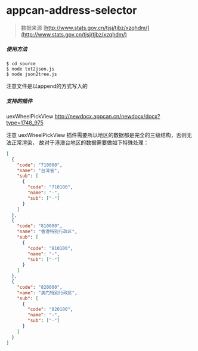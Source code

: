 # appcan-address-selector

> 数据来源
> [http://www.stats.gov.cn/tjsj/tjbz/xzqhdm/](http://www.stats.gov.cn/tjsj/tjbz/xzqhdm/)

##### 使用方法

```shell
$ cd source
$ node txt2json.js
$ node json2tree.js
```

注意文件是以append的方式写入的

##### 支持的插件
uexWheelPickView
http://newdocx.appcan.cn/newdocx/docx?type=1748_975

注意 uexWheelPickView 插件需要所以地区的数据都是完全的三级结构，否则无法正常渲染，
故对于港澳台地区的数据需要做如下特殊处理：

```json
[
  {
    "code": "710000",
    "name": "台湾省",
    "sub": [
      {
        "code": "710100",
        "name": "-",
        "sub": ["-"]
      }
    ]
  },
  {
    "code": "810000",
    "name": "香港特别行政区",
    "sub": [
      {
        "code": "810100",
        "name": "-",
        "sub": ["-"]
      }
    ]
  },
  {
    "code": "820000",
    "name": "澳门特别行政区",
    "sub": [
      {
        "code": "820100",
        "name": "-",
        "sub": ["-"]
      }
    ]
  }
]
```
